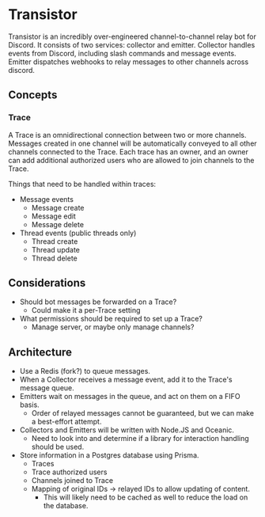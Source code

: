 # Transistor

Transistor is an incredibly over-engineered channel-to-channel relay bot for Discord. It consists of two services:
collector and emitter. Collector handles events from Discord, including slash commands and message events. Emitter
dispatches webhooks to relay messages to other channels across discord.

## Concepts

### Trace
A Trace is an omnidirectional connection between two or more channels. Messages created in one channel will be
automatically conveyed to all other channels connected to the Trace. Each trace has an owner, and an owner can add
additional authorized users who are allowed to join channels to the Trace.

Things that need to be handled within traces:
- Message events
  - Message create
  - Message edit
  - Message delete
- Thread events (public threads only)
  - Thread create
  - Thread update
  - Thread delete

## Considerations
- Should bot messages be forwarded on a Trace?
  - Could make it a per-Trace setting
- What permissions should be required to set up a Trace?
  - Manage server, or maybe only manage channels?

## Architecture
- Use a Redis (fork?) to queue messages.
- When a Collector receives a message event, add it to the Trace's message queue.
- Emitters wait on messages in the queue, and act on them on a FIFO basis.
  - Order of relayed messages cannot be guaranteed, but we can make a best-effort attempt.
- Collectors and Emitters will be written with Node.JS and Oceanic.
  - Need to look into and determine if a library for interaction handling should be used.
- Store information in a Postgres database using Prisma.
  - Traces
  - Trace authorized users
  - Channels joined to Trace
  - Mapping of original IDs -> relayed IDs to allow updating of content.
    - This will likely need to be cached as well to reduce the load on the database.

